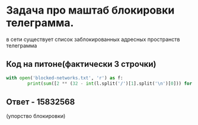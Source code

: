 # Задача про маштаб блокировки телеграмма.
в сети существует список заблокированных адресных пространств телеграмма
## Код на питоне(фактически 3 строчки)
```python
with open('blocked-networks.txt', 'r') as f:
        print(sum([2 ** (32 - int(l.split('/')[1].split('\n')[0])) for l in f]))
```
## Ответ - 15832568
(упорство блокировки)
